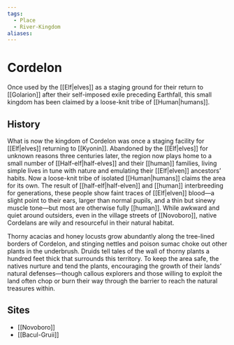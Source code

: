 ```yaml
---
tags:
  - Place
  - River-Kingdom
aliases:
---
```

# Cordelon
Once used by the [[Elf|elves]] as a staging ground for their return to [[Golarion]] after their self-imposed exile preceding Earthfall, this small kingdom has been claimed by a loose-knit tribe of [[Human|humans]].  

## History
What is now the kingdom of Cordelon was once a staging facility for [[Elf|elves]] returning to [[Kyonin]]. Abandoned by the [[Elf|elves]] for unknown reasons three centuries later, the region now plays home to a small number of [[Half-elf|half-elves]] and their [[human]] families, living simple lives in tune with nature and emulating their [[Elf|elven]] ancestors’ habits. Now a loose-knit tribe of isolated [[Human|humans]] claims the area for its own. The result of [[half-elf|half-elven]] and [[human]] interbreeding for generations, these people show faint traces of [[Elf|elven]] blood—a slight point to their ears, larger than normal pupils, and a thin but sinewy muscle tone—but most are otherwise fully [[human]]. While awkward and quiet around outsiders, even in the village streets of [[Novoboro]], native Cordelans are wily and resourceful in their natural habitat.

Thorny acacias and honey locusts grow abundantly along the tree-lined borders of Cordelon, and stinging nettles and poison sumac choke out other plants in the underbrush. Druids tell tales of the wall of thorny plants a hundred feet thick that surrounds this territory. To keep the area safe, the natives nurture and tend the plants, encouraging the growth of their lands’ natural defenses—though callous explorers and those willing to exploit the land often chop or burn their way through the barrier to reach the natural treasures within.

## Sites
- [[Novoboro]]
- [[Bacul-Gruii]]